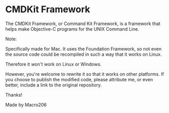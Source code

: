 CMDKit Framework
================

The CMDKit Framework, or Command Kit Framework, is a framework that helps make Objective-C programs for the UNIX Command Line.  




Note:  
  
Specifically made for Mac. It uses the Foundation Framework, so not even the source code could be recompiled in such a way that it works on Linux.

Therefore it won't work on Linux or Windows.

However, you're welcome to rewrite it so that it works on other platforms. If you choose to publish the modified code, please attribute me, or even better, include a link to the original repository.

Thanks!

Made by Macro206
